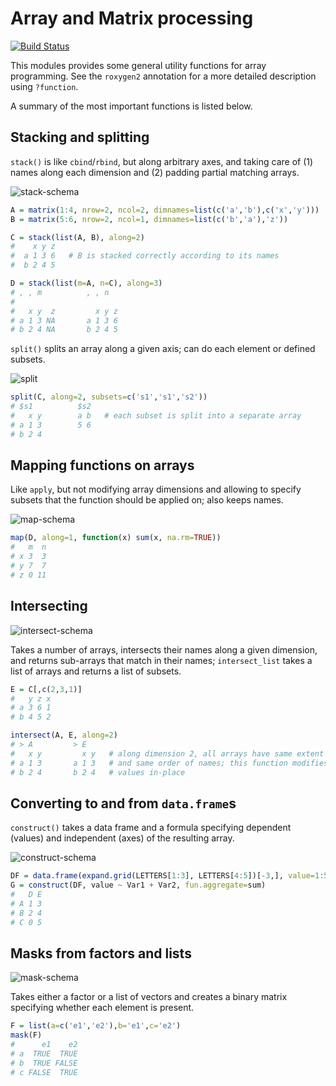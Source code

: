 Array and Matrix processing
===========================

[![Build Status](https://travis-ci.org/mschubert/arraytools.svg?branch=master)](https://travis-ci.org/mschubert/arraytools)

This modules provides some general utility functions for array programming.
See the `roxygen2` annotation for a more detailed description using `?function`.

A summary of the most important functions is listed below.

Stacking and splitting
----------------------

`stack()` is like `cbind`/`rbind`, but along arbitrary axes, and taking care of (1) names 
along each dimension and (2) padding partial matching arrays.

![stack-schema](inst/extdata/stack.png)

```r
A = matrix(1:4, nrow=2, ncol=2, dimnames=list(c('a','b'),c('x','y')))
B = matrix(5:6, nrow=2, ncol=1, dimnames=list(c('b','a'),'z'))

C = stack(list(A, B), along=2)
#    x y z
#  a 1 3 6   # B is stacked correctly according to its names
#  b 2 4 5

D = stack(list(m=A, n=C), along=3)
# , , m          , , n
#
#   x y  z         x y z
# a 1 3 NA       a 1 3 6
# b 2 4 NA       b 2 4 5
```

`split()` splits an array along a given axis; can do each element or defined subsets.

![split](inst/extdata/split.png)

```r
split(C, along=2, subsets=c('s1','s1','s2'))
# $s1          $s2
#   x y        a b   # each subset is split into a separate array
# a 1 3        5 6
# b 2 4
```

Mapping functions on arrays
---------------------------

Like `apply`, but not modifying array dimensions and allowing to specify 
subsets that the function should be applied on; also keeps names.

![map-schema](inst/extdata/map.png)

```r
map(D, along=1, function(x) sum(x, na.rm=TRUE))
#   m  n
# x 3  3
# y 7  7
# z 0 11
```

Intersecting
------------

![intersect-schema](inst/extdata/intersect.png)

Takes a number of arrays, intersects their names along a given dimension,
and returns sub-arrays that match in their names; `intersect_list` takes 
a list of arrays and returns a list of subsets.

```r
E = C[,c(2,3,1)]
#   y z x
# a 3 6 1
# b 4 5 2

intersect(A, E, along=2)
# > A         > E
#   x y         x y   # along dimension 2, all arrays have same extent
# a 1 3       a 1 3   # and same order of names; this function modifies
# b 2 4       b 2 4   # values in-place
```

Converting to and from `data.frame`s
------------------------------------

`construct()` takes a data frame and a formula specifying dependent (values) and independent
(axes) of the resulting array.

![construct-schema](inst/extdata/construct.png)

```r
DF = data.frame(expand.grid(LETTERS[1:3], LETTERS[4:5])[-3,], value=1:5)
G = construct(DF, value ~ Var1 + Var2, fun.aggregate=sum)
#   D E
# A 1 3
# B 2 4
# C 0 5
```

Masks from factors and lists
----------------------------

![mask-schema](inst/extdata/mask.png)

Takes either a factor or a list of vectors and creates a binary matrix 
specifying whether each element is present.

```r
F = list(a=c('e1','e2'),b='e1',c='e2')
mask(F)
#      e1    e2
# a  TRUE  TRUE
# b  TRUE FALSE
# c FALSE  TRUE
```
